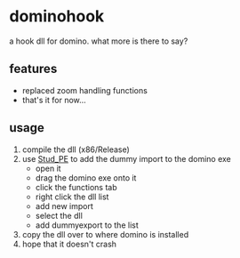 # dominohook
a hook dll for domino. what more is there to say?

## features
- replaced zoom handling functions
- that's it for now...

## usage
1. compile the dll (x86/Release)
2. use [Stud_PE](http://www.cgsoftlabs.ro/studpe.html) to add the dummy import to the domino exe
    * open it
    * drag the domino exe onto it
    * click the functions tab
    * right click the dll list
    * add new import
    * select the dll
    * add dummyexport to the list
3. copy the dll over to where domino is installed
4. hope that it doesn't crash

